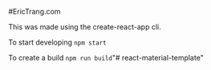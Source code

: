 #EricTrang.com

This was made using the create-react-app cli.

To start developing `npm start`

To create a build `npm run build`"# react-material-template" 
